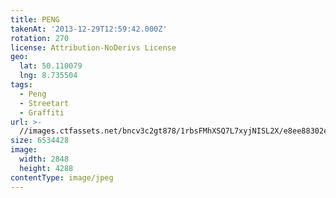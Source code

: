 ```yaml
---
title: PENG
takenAt: '2013-12-29T12:59:42.000Z'
rotation: 270
license: Attribution-NoDerivs License
geo:
  lat: 50.110079
  lng: 8.735504
tags:
  - Peng
  - Streetart
  - Graffiti
url: >-
  //images.ctfassets.net/bncv3c2gt878/1rbsFMhXSQ7L7xyjNISL2X/e8ee88302e631f96088d75a329aae7e3/peng_11625828436_o
size: 6534428
image:
  width: 2848
  height: 4288
contentType: image/jpeg
---
```


